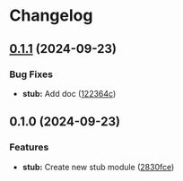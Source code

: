 # Changelog

## [0.1.1](https://github.com/rafaesin/wedobetestin/compare/stub-v0.1.0...stub-v0.1.1) (2024-09-23)


### Bug Fixes

* **stub:** Add doc ([122364c](https://github.com/rafaesin/wedobetestin/commit/122364c8bf72f40986db855a82c98d1bfe0a0038))

## 0.1.0 (2024-09-23)


### Features

* **stub:** Create new stub module ([2830fce](https://github.com/rafaesin/wedobetestin/commit/2830fcef7fe25f216cb37a8dc68b601d8de3da8a))
